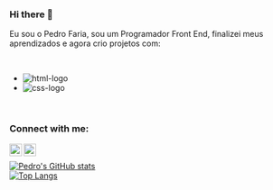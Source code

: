 ### Hi there 👋

Eu sou o Pedro Faria, sou um Programador Front End, finalizei meus aprendizados e agora crio projetos com:

<br>

 - <img src="https://img.shields.io/badge/HTML5-E34F26?style=for-the-badge&logo=html5&logoColor=white" alt="html-logo" />
 - <img src="https://img.shields.io/badge/CSS3-1572B6?style=for-the-badge&logo=css3&logoColor=white" alt="css-logo" />
  
  <br>
  
  ### Connect with me:
  
  <p>
  <a href="https://www.instagram.com/peedrofariaa/">
  <img align="left" width="22px" src="https://cdn.jsdelivr.net/npm/simple-icons@v3/icons/instagram.svg" alt="instagram-logo" />
  </a>
  <a href="https://www.linkedin.com/in/peedrofariaa/">
  <img  align="left" width="22px" src="https://cdn.jsdelivr.net/npm/simple-icons@v3/icons/linkedin.svg" alt="linkedin-logo" />
  
  <br>
  
  [![Pedro's GitHub stats](https://github-readme-stats.vercel.app/api?username=peedrofariaa)](https://github.com/anuraghazra/github-readme-stats)
  <br>
  [![Top Langs](https://github-readme-stats.vercel.app/api/top-langs/?username=peedrofariaa)](https://github.com/anuraghazra/github-readme-stats)
